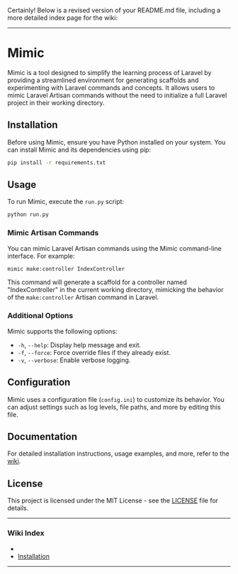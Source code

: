 Certainly! Below is a revised version of your README.md file, including a more detailed index page for the wiki:

---

# Mimic

Mimic is a tool designed to simplify the learning process of Laravel by providing a streamlined environment for generating scaffolds and experimenting with Laravel commands and concepts. It allows users to mimic Laravel Artisan commands without the need to initialize a full Laravel project in their working directory.

## Installation

Before using Mimic, ensure you have Python installed on your system. You can install Mimic and its dependencies using pip:

```bash
pip install -r requirements.txt
```

## Usage

To run Mimic, execute the `run.py` script:

```bash
python run.py
```

### Mimic Artisan Commands

You can mimic Laravel Artisan commands using the Mimic command-line interface. For example:

```bash
mimic make:controller IndexController
```

This command will generate a scaffold for a controller named "IndexController" in the current working directory, mimicking the behavior of the `make:controller` Artisan command in Laravel.

### Additional Options

Mimic supports the following options:

- `-h`, `--help`: Display help message and exit.
- `-f`, `--force`: Force override files if they already exist.
- `-v`, `--verbose`: Enable verbose logging.

## Configuration

Mimic uses a configuration file (`config.ini`) to customize its behavior. You can adjust settings such as log levels, file paths, and more by editing this file.

## Documentation

For detailed installation instructions, usage examples, and more, refer to the [wiki](docs/index.md).

## License

This project is licensed under the MIT License - see the [LICENSE](LICENSE) file for details.

---

### Wiki Index
-
- [Installation](docs/install.md)

---